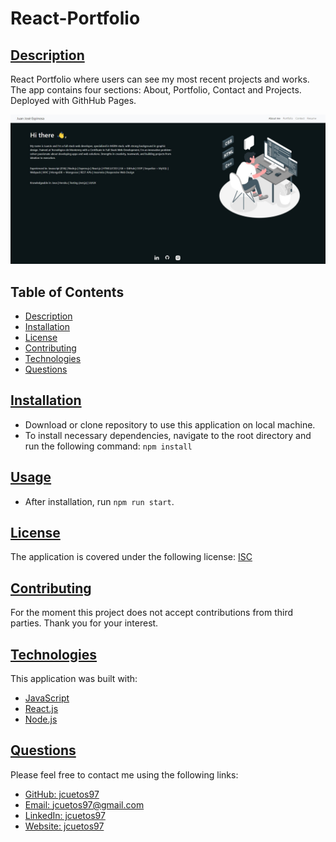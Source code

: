 # React-Portfolio
## [Description](#table-of-contents)

React Portfolio where users can see my most recent projects and works. The app contains four sections: About, Portfolio, Contact and Projects. 
Deployed with GithHub Pages.

![Demo](./src/assets/jpeg/ReactPortfolioSS.jpg)

## Table of Contents
* [Description](#description)
* [Installation](#installation)
* [License](#license)
* [Contributing](#contributing)
* [Technologies](#technologies)
* [Questions](#questions)

## [Installation](#table-of-contents)

- Download or clone repository to use this application on local machine.
- To install necessary dependencies, navigate to the root directory and run the following command: `npm install`

## [Usage](#table-of-contents)
- After installation, run `npm run start`.

## [License](#table-of-contents)

The application is covered under the following license:
[ISC](https://choosealicense.com/licenses/isc)


## [Contributing](#table-of-contents)

For the moment this project does not accept contributions from third parties. Thank you for your interest.

## [Technologies](#table-of-contents)

This application was built with: 
- [JavaScript](https://developer.mozilla.org/en-US/docs/Web/JavaScript)
- [React.js](https://beta.reactjs.org/)
- [Node.js](https://nodejs.org/en/)


## [Questions](#table-of-contents)

Please feel free to contact me using the following links:
* [GitHub: jcuetos97](https://github.com/jcuetos97)
* [Email: jcuetos97@gmail.com](mailto:jcuetos97@gmail.com)
* [LinkedIn: jcuetos97](https://www.linkedin.com/in/jcuetos97/)
* [Website: jcuetos97](https://jcuetos97.github.io/Web-Developer-Portfolio/)
